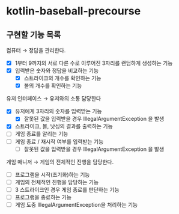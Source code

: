 # kotlin-baseball-precourse
## 구현할 기능 목록

컴퓨터 → 정답을 관리한다.

- [X]  1부터 9까지의 서로 다른 수로 이루어진 3자리를 랜덤하게 생성하는 기능
- [X]  입력받은 숫자와 정답을 비교하는 기능
    - [X]  스트라이크의 개수를 확인하는 기능
    - [X]  볼의 개수를 확인하는 기능

유저 인터페이스 → 유저와의 소통 담당한다

- [X]  유저에게 3자리의 숫자를 입력받는 기능
    - [X]  잘못된 값을 입력받을 경우 IllegalArgumentException 을 발생
- [X]  스트라이크, 볼, 낫싱의 결과를 출력하는 기능
- [ ]  게임 종료를 알리는 기능
- [ ]  게임 종료 / 재시작 여부를 입력받는 기능
    - [ ]  잘못된 값을 입력받을 경우 IllegalArgumentException 을 발생

게임 매니저 → 게임의 전체적인 진행을 담당한다.

- [ ]  프로그램을 시작(초기화)하는 기능
- [ ]  게임의 전체적인 진행을 담당하는 기능
- [ ]  3 스트라이크인 경우 게임 종료를 판단하는 기능
- [ ]  프로그램을 종료하는 기능
- [ ]  게임 도중 IllegalArgumentException을 처리하는 기능